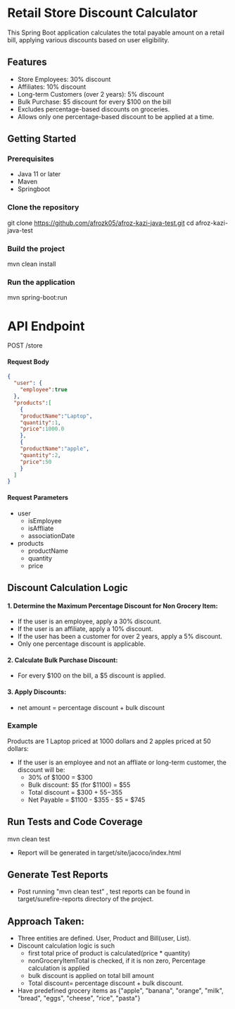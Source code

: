 
# Retail Store Discount Calculator

This Spring Boot application calculates the total payable amount on a retail bill, applying various discounts based on user eligibility.




## Features

- Store Employees: 30% discount
- Affiliates: 10% discount
- Long-term Customers (over 2 years): 5% discount
- Bulk Purchase: $5 discount for every $100 on the bill
- Excludes percentage-based discounts on groceries.
- Allows only one percentage-based discount to be applied at a time.




## Getting Started


### Prerequisites

- Java 11 or later
- Maven
- Springboot




### Clone the repository

git clone https://github.com/afrozk05/afroz-kazi-java-test.git
cd afroz-kazi-java-test


### Build the project

mvn clean install


### Run the application

mvn spring-boot:run


# API Endpoint

POST /store
#### Request Body
```json
{
  "user": {
    "employee":true
  },
  "products":[
    {
    "productName":"Laptop",
    "quantity":1,
    "price":1000.0
    },
    {
    "productName":"apple",
    "quantity":2,
    "price":50
    }
  ]
}

```



#### Request Parameters

- user
  - isEmployee
  - isAffliate
  - associationDate
- products
  - productName
  - quantity
  - price

  
## Discount Calculation Logic


#### 1. Determine the Maximum Percentage Discount for Non Grocery Item:

- If the user is an employee, apply a 30% discount.
- If the user is an affiliate, apply a 10% discount.
- If the user has been a customer for over 2 years, apply a 5% discount.
- Only one percentage discount is applicable.


#### 2. Calculate Bulk Purchase Discount:

- For every $100 on the bill, a $5 discount is applied.
#### 3. Apply Discounts:

- net amount = percentage discount + bulk discount


### Example

Products are 1 Laptop priced at 1000 dollars and 2 apples priced at 50 dollars:
- If the user is an employee and not an affliate or long-term customer, the discount will be:
  - 30% of $1000 = $300
  - Bulk discount: $5 (for $1100) = $55
  - Total discount = $300 + $55 -$355
  - Net Payable = $1100 - $355 - $5 = $745
## Run Tests and Code Coverage

mvn clean test

- Report will be generated in target/site/jacoco/index.html


## Generate Test Reports

- Post running "mvn clean test" , test reports can be found in target/surefire-reports directory
   of the project.

   
## Approach Taken:

- Three entities are defined. User, Product and Bill(user, List<Product>).
- Discount calculation logic is such
   - first total price of product is calculated(price * quantity)
   - nonGroceryItemTotal is checked, if it is non zero, Percentage calculation is applied
   - bulk discount is applied on total bill amount
   - Total discount= percentage discount + bulk discount.
- Have predefined grocery items as {"apple", "banana", "orange", "milk", "bread", "eggs", "cheese", "rice", "pasta"}